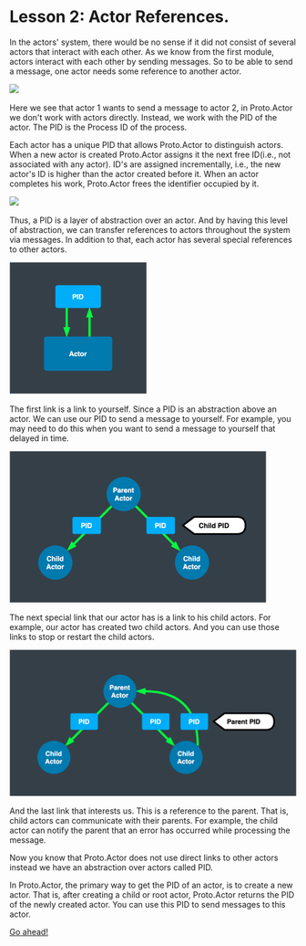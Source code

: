 # Lesson 2: Actor References.

In the actors' system, there would be no sense if it did not consist of several actors that interact with each other. As we know from the first module, actors interact with each other by sending messages. So to be able to send a message, one actor needs some reference to another actor.

![](../../images/2_2_1.png)

Here we see that actor 1 wants to send a message to actor 2, in Proto.Actor we don't work with actors directly. Instead, we work with the PID of the actor. The PID is the Process ID of the process.

Each actor has a unique PID that allows Proto.Actor to distinguish actors. When a new actor is created Proto.Actor assigns it the next free ID(i.e., not associated with any actor). ID's are assigned incrementally, i.e., the new actor's ID is higher than the actor created before it. When an actor completes his work, Proto.Actor frees the identifier occupied by it.

![](../../images/2_2_2.png)

Thus, a PID is a layer of abstraction over an actor. And by having this level of abstraction, we can transfer references to actors throughout the system via messages. In addition to that, each actor has several special references to other actors.

<img src="images/2_2_3.png" style="zoom:50%;" />

The first link is a link to yourself. Since a PID is an abstraction above an actor. We can use our PID to send a message to yourself. For example, you may need to do this when you want to send a message to yourself that delayed in time.

<img src="images/2_2_4.png" style="zoom:50%;" />

The next special link that our actor has is a link to his child actors. For example, our actor has created two child actors. And you can use those links to stop or restart the child actors.

<img src="images/2_2_5.png" style="zoom:50%;" />

And the last link that interests us. This is a reference to the parent. That is, child actors can communicate with their parents. For example, the child actor can notify the parent that an error has occurred while processing the message.

Now you know that Proto.Actor does not use direct links to other actors instead we have an abstraction over actors called PID.

In Proto.Actor, the primary way to get the PID of an actor, is to create a new actor. That is, after creating a child or root actor, Proto.Actor returns the PID of the newly created actor. You can use this PID to send messages to this actor.

[Go ahead!](../lesson-3)
